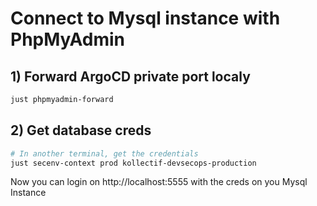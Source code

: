 # Connect to Mysql instance with PhpMyAdmin

## 1) Forward ArgoCD private port localy
```bash
just phpmyadmin-forward
```

## 2) Get database creds
```bash
# In another terminal, get the credentials
just secenv-context prod kollectif-devsecops-production
```

Now you can login on http://localhost:5555 with the creds on you Mysql Instance
